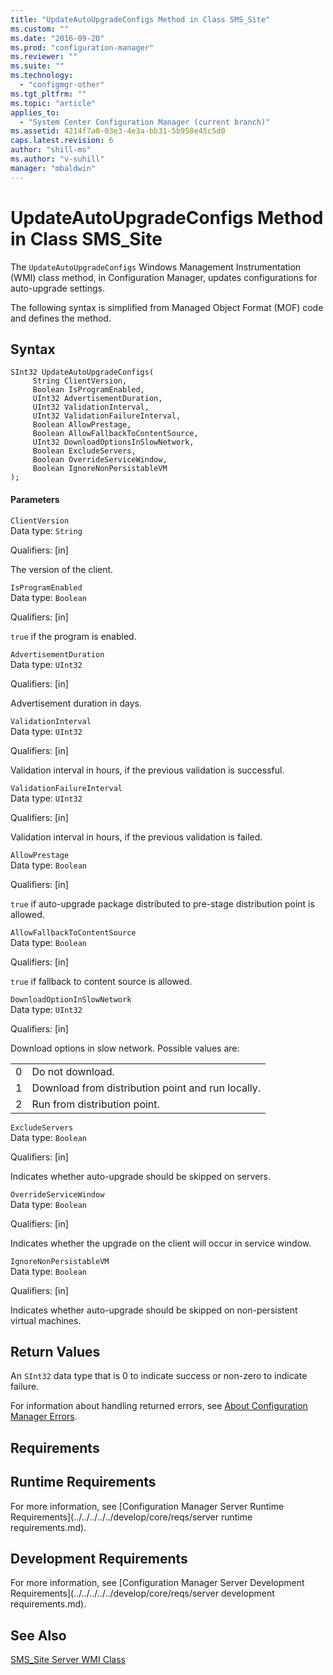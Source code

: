 ```yaml
---
title: "UpdateAutoUpgradeConfigs Method in Class SMS_Site"
ms.custom: ""
ms.date: "2016-09-20"
ms.prod: "configuration-manager"
ms.reviewer: ""
ms.suite: ""
ms.technology: 
  - "configmgr-other"
ms.tgt_pltfrm: ""
ms.topic: "article"
applies_to: 
  - "System Center Configuration Manager (current branch)"
ms.assetid: 4214f7a0-03e3-4e3a-bb31-5b958e45c5d0
caps.latest.revision: 6
author: "shill-ms"
ms.author: "v-suhill"
manager: "mbaldwin"
---
```

# UpdateAutoUpgradeConfigs Method in Class SMS_Site
The `UpdateAutoUpgradeConfigs` Windows Management Instrumentation (WMI) class method, in Configuration Manager, updates configurations for auto-upgrade settings.  
  
 The following syntax is simplified from Managed Object Format (MOF) code and defines the method.  
  
## Syntax  
  
```  
SInt32 UpdateAutoUpgradeConfigs(  
     String ClientVersion,  
     Boolean IsProgramEnabled,  
     UInt32 AdvertisementDuration,  
     UInt32 ValidationInterval,  
     UInt32 ValidationFailureInterval,  
     Boolean AllowPrestage,  
     Boolean AllowFallbackToContentSource,  
     UInt32 DownloadOptionsInSlowNetwork,  
     Boolean ExcludeServers,  
     Boolean OverrideServiceWindow,  
     Boolean IgnoreNonPersistableVM  
);  
```  
  
#### Parameters  
 `ClientVersion`  
 Data type: `String`  
  
 Qualifiers: [in]  
  
 The version of the client.  
  
 `IsProgramEnabled`  
 Data type: `Boolean`  
  
 Qualifiers: [in]  
  
 `true` if the program is enabled.  
  
 `AdvertisementDuration`  
 Data type: `UInt32`  
  
 Qualifiers: [in]  
  
 Advertisement duration in days.  
  
 `ValidationInterval`  
 Data type: `UInt32`  
  
 Qualifiers: [in]  
  
 Validation interval in hours, if the previous validation is successful.  
  
 `ValidationFailureInterval`  
 Data type: `UInt32`  
  
 Qualifiers: [in]  
  
 Validation interval in hours, if the previous validation is failed.  
  
 `AllowPrestage`  
 Data type: `Boolean`  
  
 Qualifiers: [in]  
  
 `true` if auto-upgrade package distributed to pre-stage distribution point is allowed.  
  
 `AllowFallbackToContentSource`  
 Data type: `Boolean`  
  
 Qualifiers: [in]  
  
 `true` if fallback to content source is allowed.  
  
 `DownloadOptionInSlowNetwork`  
 Data type: `UInt32`  
  
 Qualifiers: [in]  
  
 Download options in slow network. Possible values are:  
  
|||  
|-|-|  
|0|Do not download.|  
|1|Download from distribution point and run locally.|  
|2|Run from distribution point.|  
  
 `ExcludeServers`  
 Data type: `Boolean`  
  
 Qualifiers: [in]  
  
 Indicates whether auto-upgrade should be skipped on servers.  
  
 `OverrideServiceWindow`  
 Data type: `Boolean`  
  
 Qualifiers: [in]  
  
 Indicates whether the upgrade on the client will occur in service window.  
  
 `IgnoreNonPersistableVM`  
 Data type: `Boolean`  
  
 Qualifiers: [in]  
  
 Indicates whether auto-upgrade should be skipped on non-persistent virtual machines.  
  
## Return Values  
 An `SInt32` data type that is 0 to indicate success or non-zero to indicate failure.  
  
 For information about handling returned errors, see [About Configuration Manager Errors](../../../../../develop/core/understand/about-configuration-manager-errors.md).  
  
## Requirements  
  
## Runtime Requirements  
 For more information, see [Configuration Manager Server Runtime Requirements](../../../../../develop/core/reqs/server runtime requirements.md).  
  
## Development Requirements  
 For more information, see [Configuration Manager Server Development Requirements](../../../../../develop/core/reqs/server development requirements.md).  
  
## See Also  
 [SMS_Site Server WMI Class](../../../../../develop/reference/core/servers/configure/sms_site-server-wmi-class.md)